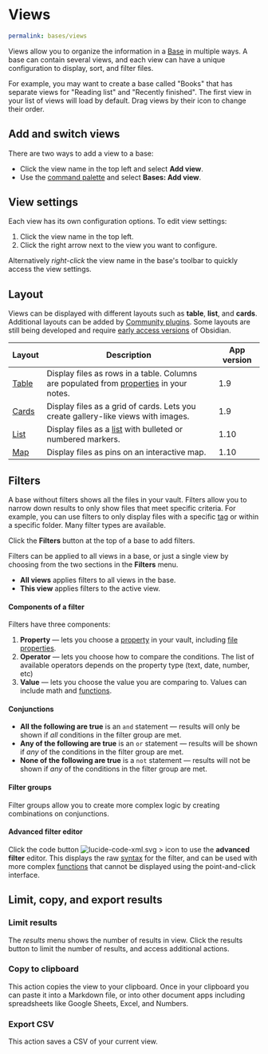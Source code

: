 # Views

```yaml is-loaded
permalink: bases/views
```

Views allow you to organize the information in a
[Base](https://help.obsidian.md/bases) in multiple ways. A base can contain
several views, and each view can have a unique configuration to display, sort,
and filter files.

For example, you may want to create a base called "Books" that has separate
views for "Reading list" and "Recently finished". The first view in your list of
views will load by default. Drag views by their icon to change their order.

## Add and switch views

There are two ways to add a view to a base:

- Click the view name in the top left and select **Add view**.
- Use the [command palette](https://help.obsidian.md/plugins/command-palette)
  and select **Bases: Add view**.

## View settings

Each view has its own configuration options. To edit view settings:

1. Click the view name in the top left.
2. Click the right arrow next to the view you want to configure.

Alternatively _right-click_ the view name in the base's toolbar to quickly
access the view settings.

## Layout

Views can be displayed with different layouts such as **table**, **list**, and
**cards**. Additional layouts can be added by
[Community plugins](https://help.obsidian.md/community-plugins). Some layouts
are still being developed and require
[early access versions](https://help.obsidian.md/early-access) of Obsidian.

| Layout                                              | Description                                                                                                                   | App version |
| --------------------------------------------------- | ----------------------------------------------------------------------------------------------------------------------------- | ----------- |
| [Table](https://help.obsidian.md/bases/views/table) | Display files as rows in a table. Columns are populated from [properties](https://help.obsidian.md/properties) in your notes. | 1.9         |
| [Cards](https://help.obsidian.md/bases/views/cards) | Display files as a grid of cards. Lets you create gallery-like views with images.                                             | 1.9         |
| [List](https://help.obsidian.md/bases/views/list)   | Display files as a [list](https://help.obsidian.md/syntax#Lists) with bulleted or numbered markers.                           | 1.10        |
| [Map](https://help.obsidian.md/bases/views/map)     | Display files as pins on an interactive map.                                                                                  | 1.10        |

## Filters

A base without filters shows all the files in your vault. Filters allow you to
narrow down results to only show files that meet specific criteria. For example,
you can use filters to only display files with a specific
[tag](https://help.obsidian.md/tags) or within a specific folder. Many filter
types are available.

Click the **Filters** button at the top of a base to add filters.

Filters can be applied to all views in a base, or just a single view by choosing
from the two sections in the **Filters** menu.

- **All views** applies filters to all views in the base.
- **This view** applies filters to the active view.

#### Components of a filter

Filters have three components:

1. **Property** — lets you choose a
   [property](https://help.obsidian.md/properties) in your vault, including
   [file properties](https://help.obsidian.md/bases/syntax#File%20properties).
2. **Operator** — lets you choose how to compare the conditions. The list of
   available operators depends on the property type (text, date, number, etc)
3. **Value** — lets you choose the value you are comparing to. Values can
   include math and [functions](https://help.obsidian.md/bases/functions).

#### Conjunctions

- **All the following are true** is an `and` statement — results will only be
  shown if _all_ conditions in the filter group are met.
- **Any of the following are true** is an `or` statement — results will be shown
  if _any_ of the conditions in the filter group are met.
- **None of the following are true** is a `not` statement — results will not be
  shown if _any_ of the conditions in the filter group are met.

#### Filter groups

Filter groups allow you to create more complex logic by creating combinations on
conjunctions.

#### Advanced filter editor

Click the code button
![lucide-code-xml.svg > icon](https://publish-01.obsidian.md/access/f786db9fac45774fa4f0d8112e232d67/Attachments/icons/lucide-code-xml.svg)
to use the **advanced filter** editor. This displays the raw
[syntax](https://help.obsidian.md/bases/syntax) for the filter, and can be used
with more complex [functions](https://help.obsidian.md/bases/functions) that
cannot be displayed using the point-and-click interface.

## Limit, copy, and export results

### Limit results

The _results_ menu shows the number of results in view. Click the results button
to limit the number of results, and access additional actions.

### Copy to clipboard

This action copies the view to your clipboard. Once in your clipboard you can
paste it into a Markdown file, or into other document apps including
spreadsheets like Google Sheets, Excel, and Numbers.

### Export CSV

This action saves a CSV of your current view.

